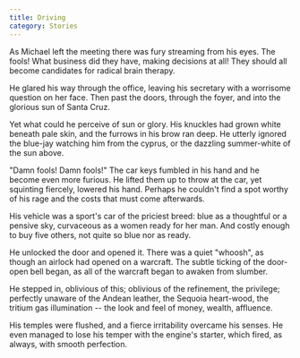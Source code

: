 ```yaml
---
title: Driving
category: Stories
---
```


As Michael left the meeting there was fury streaming from his eyes.  The
fools!  What business did they have, making decisions at all!  They
should all become candidates for radical brain therapy.

He glared his way through the office, leaving his secretary with a
worrisome question on her face.  Then past the doors, through the foyer,
and into the glorious sun of Santa Cruz.

Yet what could he perceive of sun or glory.  His knuckles had grown
white beneath pale skin, and the furrows in his brow ran deep.  He
utterly ignored the blue-jay watching him from the cyprus, or the
dazzling summer-white of the sun above.

"Damn fools!  Damn fools!"  The car keys fumbled in his hand and he
become even more furious.  He lifted them up to throw at the car, yet
squinting fiercely, lowered his hand.  Perhaps he couldn't find a spot
worthy of his rage and the costs that must come afterwards.

His vehicle was a sport's car of the priciest breed: blue as a
thoughtful or a pensive sky, curvaceous as a women ready for her man.
And costly enough to buy five others, not quite so blue nor as ready.

He unlocked the door and opened it.  There was a quiet "whoosh", as
though an airlock had opened on a warcraft.  The subtle ticking of the
door-open bell began, as all of the warcraft began to awaken from
slumber.

He stepped in, oblivious of this; oblivious of the refinement, the
privilege; perfectly unaware of the Andean leather, the Sequoia
heart-wood, the tritium gas illumination -- the look and feel of money,
wealth, affluence.

His temples were flushed, and a fierce irritability overcame his senses.
He even managed to lose his temper with the engine's starter, which
fired, as always, with smooth perfection.


